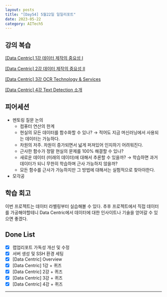 ```yaml
---
layout: posts
title: "[Day54] 5월22일 일일리포트"
date: 2023-05-22
category: AITech5
---
```


## 강의 복습

[[Data Centric] 1강 데이터 제작의 중요성 I](https://www.notion.so/Data-Centric-1-I-403f98836a1949d9b521310b7951616f) 

[[Data Centric] 2강 데이터 제작의 중요성 II](https://www.notion.so/Data-Centric-2-II-f91641c6de41471a8a1c9e067f72715d) 

[[Data Centric] 3강 OCR Technology & Services](https://www.notion.so/Data-Centric-3-OCR-Technology-Services-487096e6b51d4fc19d3592c32794d867) 

[[Data Centric] 4강 Text Detection 소개](https://www.notion.so/Data-Centric-4-Text-Detection-46c697e577ba4a6393e9285138c8db01) 

## 피어세션

- 멘토링 질문 논의
    - 컴퓨터 연산의 한계
    - 현실의 모든 데이터를 함수화할 수 있나? → 적어도 지금 머신러닝에서 사용되는 데이터는 가능하다.
    - 차원의 저주. 차원이 증가되면서 넓게 퍼져있어 인지하기 어려워진다.
    - 근사한 함수가 정말 현실의 문제를 100% 해결할 수 있나?
    - 새로운 데이터 (미래의 데이터)에 대해서 추론할 수 있을까? → 학습하면 과거 데이터가 되니 무한히 학습하며 근사 가능하지 않을까?
    - 모든 함수를 근사가 가능하지만 그 방법에 대해서는 실험적으로 찾아야한다.
- 모각공

## 학습 회고

이번 프로젝트는 데이터 라벨링부터 실습해볼 수 있다. 추후 프로젝트에서 직접 데이터를 가공해야할테니 Data Centric에서 데이터에 대한 인사이트나 기술을 얻어갈 수 있으면 좋겠다.

## Done List

- [x]  랩업리포트 가독성 개선 및 수정
- [x]  서버 생성 및 SSH 환경 세팅
- [x]  [Data Centric] Overview
- [x]  [Data Centric] 1강 + 퀴즈
- [x]  [Data Centric] 2강 + 퀴즈
- [x]  [Data Centric] 3강 + 퀴즈
- [x]  [Data Centric] 4강 + 퀴즈
    
---
